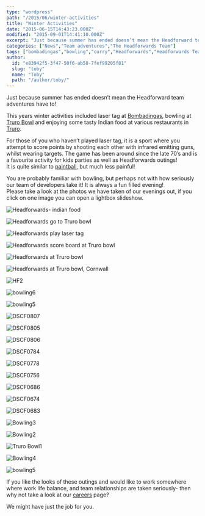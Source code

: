 ```yaml
---
type: "wordpress"
path: "/2015/06/winter-activities"
title: "Winter Activities"
date: "2015-06-15T14:43:23.000Z"
modified: "2015-09-01T14:41:10.000Z"
excerpt: "Just because summer has ended doesn’t mean the Headforward team adventures have to! This years winter activities included laser tag at Bombadingas, bowling at Truro Bowl and enjoying some tasty Indian food at various restaurants in Truro. For those of you who haven’t played laser tag, it is a sport where you attempt to score …"
categories: ["News","Team adventures","The Headforwards Team"]
tags: ["bombadingas","bowling","curry","Headforwards","Headforwards Team","indian","laser tag","team building","team outings","truro bowl"]
author:
  id: "e83942f5-3f47-50f6-ab58-7fef99205f81"
  slug: "toby"
  name: "Toby"
  path: "/author/toby/"
---
```

Just because summer has ended doesn’t mean the Headforward team adventures have to!

This years winter activities included laser tag at [Bombadingas](http://www.bombadingas.co.uk/), bowling at [Truro Bowl](http://www.truro-bowl.co.uk/bowling/2229686) and enjoying some tasty Indian food at various restaurants in [Truro](http://www.enjoytruro.co.uk/welcome).

For those of you who haven’t played laser tag, it is a sport where you attempt to score points by shooting each other with infrared emitting guns, whilst wearing targets. The game has been around since the late 70’s and is a favourite activity for kids parties as well as Headforwards outings!  
It is quite similar to [paintball](https://en.wikipedia.org/wiki/Paintball), but much less painful!

You are probably familiar with bowling, but perhaps not with how seriously our team of developers take it! It is always a fun filled evening!  
Please take a look at the photos we have taken of our evenings out, if you click on one image you can open a lightbox slideshow.


<section class="gallery">


![Headforwards- indian food](/wp-content/uploads/2015/06/Headforwards-indian-food.jpg)

![Headforwards go to Truro bowl](/wp-content/uploads/2015/06/Headforwards-go-to-Truro-bowl.jpg)

![Headforwards play laser tag](/wp-content/uploads/2015/06/Headforwards-play-laser-tag.jpg)

![Headforwards score board at Truro bowl](/wp-content/uploads/2015/06/Headforwards-score-board-at-Truro-bowl.jpg)

![Headforwards at Truro bowl](/wp-content/uploads/2015/06/Headforwards-at-Truro-bowl.jpg)

![Headforwards at Truro bowl, Cornwall](/wp-content/uploads/2015/06/Headforwards-at-Truro-bowl-Cornwall.jpg)

![HF2](/wp-content/uploads/2015/06/HF2.jpg)

![bowling6](/wp-content/uploads/2015/06/bowling6.jpg)

![bowling5](/wp-content/uploads/2015/06/bowling51.jpg)

![DSCF0807](/wp-content/uploads/2015/06/DSCF0807.jpg)

![DSCF0805](/wp-content/uploads/2015/06/DSCF0805.jpg)

![DSCF0806](/wp-content/uploads/2015/06/DSCF0806.jpg)

![DSCF0784](/wp-content/uploads/2015/06/DSCF0784.jpg)

![DSCF0778](/wp-content/uploads/2015/06/DSCF0778.jpg)

![DSCF0756](/wp-content/uploads/2015/06/DSCF0756.jpg)

![DSCF0686](/wp-content/uploads/2015/06/DSCF0686.jpg)

![DSCF0674](/wp-content/uploads/2015/06/DSCF0674.jpg)

![DSCF0683](/wp-content/uploads/2015/06/DSCF0683.jpg)

![Bowling3](/wp-content/uploads/2015/06/Bowling3.jpg)

![Bowling2](/wp-content/uploads/2015/06/Bowling2.jpg)

![Truro Bowl1](/wp-content/uploads/2015/06/Truro-Bowl1.jpg)

![Bowling4](/wp-content/uploads/2015/06/Bowling4.jpg)

![bowling5](/wp-content/uploads/2015/06/bowling5.jpg)

</section>



If you like the looks of these outings and would like to work somewhere where work life balance, and team relationships are taken seriously- then why not take a look at our [careers](http://www.headforwards.com/careers/) page?

We might have just the job for you.